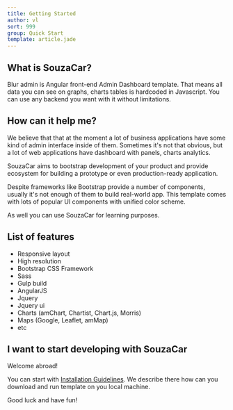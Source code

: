 ```yaml
---
title: Getting Started
author: vl
sort: 999
group: Quick Start
template: article.jade
---
```


## What is SouzaCar?

Blur admin is Angular front-end Admin Dashboard template. That means all data you can see on graphs, charts tables is hardcoded in Javascript. You can use any backend you want with it without limitations.

## How can it help me?

We believe that that at the moment a lot of business applications have some kind of admin interface inside of them. Sometimes it's not that obvious, but a lot of web applications have dashboard with panels, charts analytics.

SouzaCar aims to bootstrap development of your product and provide ecosystem for building a prototype or even production-ready application.

Despite frameworks like Bootstrap provide a number of components, usually it's not enough of them to build real-world app. This template comes with lots of popular UI components with unified color scheme.

As well you can use SouzaCar for learning purposes.

## List of features

* Responsive layout
* High resolution
* Bootstrap CSS Framework
* Sass
* Gulp build
* AngularJS
* Jquery
* Jquery ui
* Charts (amChart, Chartist, Chart.js, Morris)
* Maps (Google, Leaflet, amMap)
* etc

## I want to start developing with SouzaCar

Welcome abroad!

You can start with [Installation Guidelines](/blur-admin/articles/002-installation-guidelines/). We describe there how can you download and run template on you local machine.

Good luck and have fun!